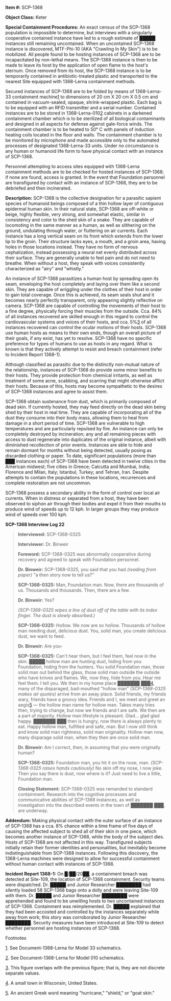 **Item #:** SCP-1368

**Object Class:** Keter

**Special Containment Procedures:** An exact census of the SCP-1368 population is impossible to determine, but interviews with a singularly cooperative contained instance have led to a rough estimate of █████ instances still remaining uncontained. When an uncontained SCP-1368 instance is discovered, MTF-Phi-10 (AKA "Crawling In My Skin") is to be mobilized. All people found to be hosting instances of SCP-1368 are to be incapacitated by non-lethal means. The SCP-1368 instance is then to be made to leave its host by the application of open flame to the host's sternum. Once removed from its host, the SCP-1368 instance is to be temporarily contained in antibiotic-treated plastic and transported to the nearest Site equipped with 1368-Lerna containment methods.

Secured instances of SCP-1368 are to be folded by means of 1368-Lerna-33 containment machine[1](javascript:;) to dimensions of 20 cm X 20 cm X 0.5 cm and contained in vacuum-sealed, opaque, shrink-wrapped plastic. Each bag is to be equipped with an RFID transmitter and a serial number. Contained instances are to be stored in 1368-Lerna-010[2](javascript:;) cabinets in a darkened containment chamber which is to be sterilized of all biological contaminants and designed in all aspects for defense against gale-force winds. The containment chamber is to be heated to 50° C with panels of induction heating coils located in the floor and walls. The containment chamber is to be monitored by microphone and made accessible only to the automated processes of designated 1368-Lerna-33 units. Under no circumstance is any human or humanoid life form to have physical contact with an instance of SCP-1368.

Personnel attempting to access sites equipped with 1368-Lerna containment methods are to be checked for hosted instances of SCP-1368; if none are found, access is granted. In the event that Foundation personnel are transfigured by contact with an instance of SCP-1368, they are to be debriefed and then incinerated.

**Description:** SCP-1368 is the collective designation for a parasitic sapient species of humanoid beings composed of a thin hollow layer of contiguous epidermal human skin. In their natural state, SCP-1368 are off-white or beige, highly flexible, very strong, and somewhat elastic, similar in consistency and color to the shed skin of a snake. They are capable of locomoting in the same manner as a human, as well as slithering on the ground, undulating through water, or fluttering on air currents. Each instance has a long vertical seam on its front which extends from the lower lip to the groin. Their structure lacks eyes, a mouth, and a groin area, having holes in those locations instead. They have no form of nervous cephalization, instead possessing a neural net evenly distributed across their surface. They are generally unable to feel pain and do not need to breathe. When without a host, they speak with voices consistently characterized as "airy" and "whistly."

An instance of SCP-1368 parasitizes a human host by spreading open its seam, enveloping the host completely and laying over them like a second skin. They are capable of wriggling under the clothes of their host in order to gain total coverage. Once this is achieved, its seam seals shut and it becomes nearly perfectly transparent, only appearing slightly reflective on camera. SCP-1368 are capable of controlling the movements of their host to a fine degree, physically forcing their muscles from the outside. Cca. 84% of all instances recovered are skilled enough in this regard to control the cardiovascular systems and voices of their hosts, and cca. 5%[3](javascript:;) of all instances recovered can control the ocular motions of their hosts. SCP-1368 use human hosts as means to their own ends, though an overall picture of their goals, if any exist, has yet to resolve. SCP-1368 have no specific preference for types of humans to use as hosts in any regard. What is known is that they actively attempt to resist and breach containment (refer to Incident Report 1368-1).

Although classified as parasitic due to the distinctly non-mutual nature of the relationship, instances of SCP-1368 do provide some minor benefits to their hosts. They provide protection from chemical irritants, as well as treatment of some acne, scabbing, and scarring that might otherwise afflict their hosts. Because of this, hosts may become sympathetic to the desires of SCP-1368 instances and agree to assist them.

SCP-1368 obtain sustenance from dust, which is primarily composed of dead skin. If currently hosted, they may feed directly on the dead skin being shed by their host in real time. They are capable of incorporating all of the dust they consume into their body mass, allowing them to heal from damage in a short period of time. SCP-1368 are vulnerable to high temperatures and are particularly repulsed by fire. An instance can only be completely destroyed by incineration; any and all remaining pieces with access to dust regenerate into duplicates of the original instance, albeit with diminished recollection of prior events. Instances are able to hide and remain dormant for months without being detected, usually posing as discarded clothing or paper. To date, significant populations (more than ███ instances each) of SCP-1368 have been detected in twelve cities in the American midwest; five cities in Greece; Calcutta and Mumbai, India; Florence and Milan, Italy; Istanbul, Turkey; and Tehran, Iran. Despite attempts to contain the populations in these locations, recurrences and complete restoration are not uncommon.

SCP-1368 possess a secondary ability in the form of control over local air currents. When in distress or separated from a host, they have been observed to siphon air through their bodies and expel it from their mouths to produce wind of speeds up to 12 kph. In larger groups they may produce wind of speeds over 100 kph.

**SCP-1368 Interview Log 22**

> **Interviewed:** SCP-1368-0325
> 
> **Interviewer:** Dr. Binweir
> 
> **Foreword:** SCP-1368-0325 was abnormally cooperative during recovery and agreed to speak with Foundation personnel.
> 
> **<Begin Log>**
> 
> **Dr. Binweir:** SCP-1368-0325, you said that you had _(reading from paper)_ "a then story now to tell us?"
> 
> **SCP-1368-0325:** Man, Foundation man. Now, there are thousands of us. Thousands and thousands. Then, there are a few.
> 
> **Dr. Binweir:** Yes?
> 
> _(SCP-1368-0325 wipes a line of dust off of the table with its index finger. The dust is slowly absorbed.)_
> 
> **SCP-1368-0325:** Hollow. We now are so hollow. Thousands of hollow man needing dust, delicious dust. You, solid man, you create delicious dust, we want to feed.
> 
> **Dr. Binweir:** Are you-
> 
> **SCP-1368-0325:** Can't hear them, but I feel them, feel now in the skin. █████ hollow man are hunting dust, hiding from you Foundation, hiding from the hunters. You solid Foundation man, those solid man out behind the glass, those solid man outside the outside who have knives and flames. We, now they, hide from you. Hear me feel them. I tell you. We then in my home place ███████ ███[4](javascript:;), many of the disparaged, bad-mouthed "hollow man" _(SCP-1368-0325 makes air quotes)_ arrive from an away place. Solid friends, my friends wary, friends have a groovy idea. Friends and I, we meet and greet an aegis[5](javascript:;) — the hollow man name for hollow man. Takes many tries then, trying to change, but now we friends and I are safe. We then are a part of majority. Hollow man lifestyle is pleasant. Glad… glad glad happy. ███████ ███ then is hungry, now there is always plenty to eat. Happy hollow man, fulfilled and safe, man. But I now still think and know solid man rightness, solid man originality. Hollow man now, many disparage solid man, when they then are once solid man.
> 
> **Dr. Binweir:** Am I correct, then, in assuming that you were originally human?
> 
> **SCP-1368-0325:** Foundation man, you hit it on the nose, man. _(SCP-1368-0325 raises hands cautiously)_ No skin off my nose, I now joke. Then you say there is dust, now where is it? Just need to live a little, Foundation man.
> 
> **<End Log>**
> 
> **Closing Statement:** SCP-1368-0325 was remanded to standard containment. Research into the cognitive processes and communicative abilities of SCP-1368 instances, as well as investigation into the described events in the town of ███████ ███, are underway.

**Addendum:** Making physical contact with the outer surface of an instance of SCP-1368 has a cca. 8% chance within a time frame of five days of causing the affected subject to shed all of their skin in one piece, which becomes another instance of SCP-1368, while the body of the subject dies. Hosts of SCP-1368 are not affected in this way. Transfigured subjects initially retain their former identities and personalities, but inevitably become indistinguishable from SCP-1368 instances. Following this discovery, the 1368-Lerna machines were designed to allow for successful containment without human contact with instances of SCP-1368.

**Incident Report 1368-1:** On █/██/20██, a containment breach was detected at Site-109, the location of SCP-1368 containment. Security teams were dispatched. Dr. █████ and Junior Researcher ████████ had silently loaded 58 SCP-1368 bags onto a dolly and were leaving Site-109 with them. Dr. █████ and Junior Researcher ████████ were apprehended and found to be unwilling hosts to two uncontained instances of SCP-1368. Containment was reimplemented. Dr. █████ explained that they had been accosted and controlled by the instances separately while away from work; this story was corroborated by Junior Researcher ████████. Security measures have been introduced at Site-109 to detect whether personnel are hosting instances of SCP-1368.

Footnotes

[1](javascript:;). See Document-1368-Lerna for Model 33 schematics.

[2](javascript:;). See Document-1368-Lerna for Model 010 schematics.

[3](javascript:;). This figure overlaps with the previous figure; that is, they are not discrete separate values.

[4](javascript:;). A small town in Wisconsin, United States.

[5](javascript:;). An ancient Greek word meaning "hurricane," "shield," or "goat skin."